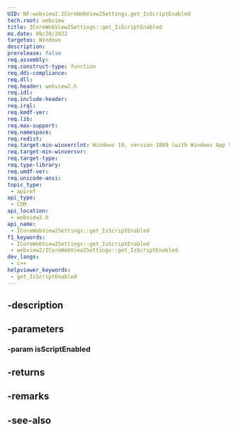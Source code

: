 ```yaml
---
UID: NF:webview2.ICoreWebView2Settings.get_IsScriptEnabled
tech.root: webview
title: ICoreWebView2Settings::get_IsScriptEnabled
ms.date: 09/20/2022
targetos: Windows
description: 
prerelease: false
req.assembly: 
req.construct-type: function
req.ddi-compliance: 
req.dll: 
req.header: webview2.h
req.idl: 
req.include-header: 
req.irql: 
req.kmdf-ver: 
req.lib: 
req.max-support: 
req.namespace: 
req.redist: 
req.target-min-winverclnt: Windows 10, version 1809 (with Windows App SDK 1.1 or later)
req.target-min-winversvr: 
req.target-type: 
req.type-library: 
req.umdf-ver: 
req.unicode-ansi: 
topic_type:
 - apiref
api_type:
 - COM
api_location:
 - webview2.h
api_name:
 - ICoreWebView2Settings::get_IsScriptEnabled
f1_keywords:
 - ICoreWebView2Settings::get_IsScriptEnabled
 - webview2/ICoreWebView2Settings::get_IsScriptEnabled
dev_langs:
 - c++
helpviewer_keywords:
 - get_IsScriptEnabled
---
```


## -description

## -parameters

### -param isScriptEnabled

## -returns

## -remarks

## -see-also

